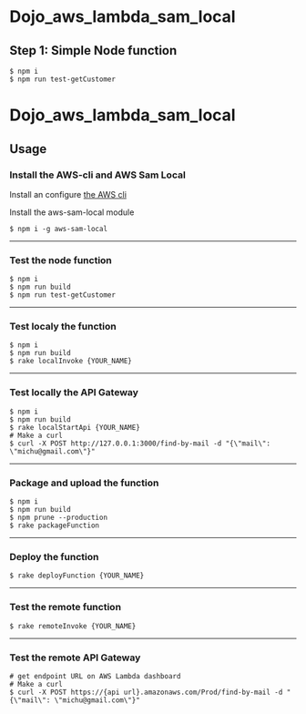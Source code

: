 # Dojo_aws_lambda_sam_local

## Step 1: Simple Node function

    $ npm i
    $ npm run test-getCustomer

# Dojo_aws_lambda_sam_local

## Usage

### Install the AWS-cli and AWS Sam Local

Install an configure [the AWS cli](https://docs.aws.amazon.com/lambda/latest/dg/setup-awscli.html)

Install the aws-sam-local module

    $ npm i -g aws-sam-local

--------------------------

### Test the node function

    $ npm i
    $ npm run build
    $ npm run test-getCustomer

--------------------------

### Test localy the function

    $ npm i
    $ npm run build
    $ rake localInvoke {YOUR_NAME}

--------------------------

### Test locally the API Gateway

    $ npm i
    $ npm run build
    $ rake localStartApi {YOUR_NAME}
    # Make a curl
    $ curl -X POST http://127.0.0.1:3000/find-by-mail -d "{\"mail\": \"michu@gmail.com\"}"

--------------------------

### Package and upload the function

    $ npm i
    $ npm run build
    $ npm prune --production
    $ rake packageFunction

--------------------------

### Deploy the function

    $ rake deployFunction {YOUR_NAME}

--------------------------

### Test the remote function

    $ rake remoteInvoke {YOUR_NAME}

--------------------------

### Test the remote API Gateway

    # get endpoint URL on AWS Lambda dashboard
    # Make a curl
    $ curl -X POST https://{api url}.amazonaws.com/Prod/find-by-mail -d "{\"mail\": \"michu@gmail.com\"}"    
